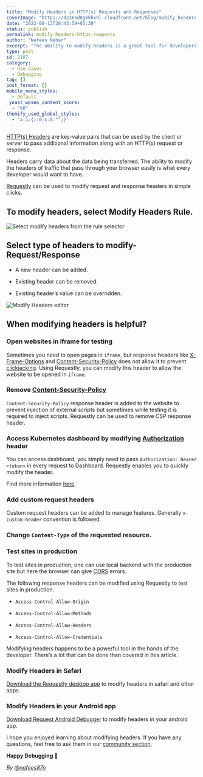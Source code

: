 ```yaml
---
title: "Modify Headers in HTTP(s) Requests and Responses"
coverImage: "https://d2365d0g6khx9l.cloudfront.net/blog/modify_headers.png"
date: "2022-08-13T20:43:59+05:30"
status: publish
permalink: modify-headers-https-requests
author: "Nafees Nehar"
excerpt: "The ability to modify headers is a great tool for developers. It empowers them with great debugging capabilities."
type: post
id: 2187
category:
  - Use Cases
  - Debugging
tag: []
post_format: []
mobile_menu_styles:
  - default
_yoast_wpseo_content_score:
  - "80"
themify_used_global_styles:
  - 'a:1:{i:0;s:0:"";}'
---
```


[HTTP(s) Headers](https://developer.mozilla.org/en-US/docs/Web/HTTP/Headers) are key-value pairs that can be used by the client or server to pass additional information along with an HTTP(s) request or response.

Headers carry data about the data being transferred. The ability to modify the headers of traffic that pass through your browser easily is what every developer would want to have.

[Requestly](https://requestly.io) can be used to modify request and response headers in simple clicks.

## To modify headers, select **Modify Headers** Rule.

![Select modify headers from the rule selector](https://d2365d0g6khx9l.cloudfront.net/blog/annotated_rule-selector.png)

## Select type of headers to modify- Request/Response

- A new header can be added.

- Existing header can be removed.

- Existing header’s value can be overridden.

![Modify Headers editor](https://d2365d0g6khx9l.cloudfront.net/blog/headers_rule_annotated_editor.png)

## When modifying headers is helpful?

### Open websites in iframe for testing

Sometimes you need to open pages in `iframe`, but response headers like [X-Frame-Options](https://developer.mozilla.org/en-US/docs/Web/HTTP/Headers/X-Frame-Options) and [Content-Security-Policy](https://developer.mozilla.org/en-US/docs/Web/HTTP/CSP) does not allow it to prevent [clickjacking](https://cheatsheetseries.owasp.org/cheatsheets/Clickjacking_Defense_Cheat_Sheet.html). Using Requestly, you can modify this header to allow the website to be opened in `iframe`.

### Remove [Content-Security-Policy](https://developer.mozilla.org/en-US/docs/Web/HTTP/Headers/Content-Security-Policy)

`Content-Security-Policy` response header is added to the website to prevent injection of external scripts but sometimes while testing it is required to inject scripts. Requestly can be used to remove CSP response header.

### Access Kubernetes dashboard by modifying [Authorization](https://developer.mozilla.org/en-US/docs/Web/HTTP/Headers/Authorization) header

You can access dashboard, you simply need to pass `Authorization: Bearer <token>` in every request to Dashboard. Requestly enables you to quickly modify the header.

Find more information [here](https://github.com/kubernetes/dashboard/blob/790bc1ec5e22642f64e86903f626005a26573cbc/docs/user/access-control/README.md#:~:text=to%20display%20it.-,Authorization%20header,-Using%20authorization%20header).

### Add custom request headers

Custom request headers can be added to manage features. Generally `x-custom-header` convention is followed.

### Change `Content-Type` of the requested resource.

### Test sites in production

To test sites in production, one can use local backend with the production site but here the browser can give [CORS](https://developer.mozilla.org/en-US/docs/Web/HTTP/CORS) errors.

The following response headers can be modified using Requestly to test sites in production.

- `Access-Control-Allow-Origin`

- `Access-Control-Allow-Methods`

- `Access-Control-Allow-Headers`

- `Access-Control-Allow-Credentials`

Modifying headers happens to be a powerful tool in the hands of the developer. There’s a lot that can be done than covered in this article.

### Modify Headers in Safari

[Download the Requestly desktop app](https://requestly.io/downloads/) to modify headers in safari and other apps.

### Modify Headers in your Android app

[Download Request Android Debugger](https://requestly.io/debug-android-apps/) to modify headers in your android app.

I hope you enjoyed learning about modifying headers. If you have any questions, feel free to ask them in our [community section](https://community.requestly.io/).

**Happy Debugging 🚀**

*By [@nafees87n](https://www.linkedin.com/in/nafees87n/)*
